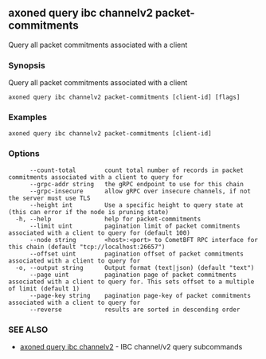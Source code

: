 ## axoned query ibc channelv2 packet-commitments

Query all packet commitments associated with a client

### Synopsis

Query all packet commitments associated with a client

```
axoned query ibc channelv2 packet-commitments [client-id] [flags]
```

### Examples

```
axoned query ibc channelv2 packet-commitments [client-id]
```

### Options

```
      --count-total        count total number of records in packet commitments associated with a client to query for
      --grpc-addr string   the gRPC endpoint to use for this chain
      --grpc-insecure      allow gRPC over insecure channels, if not the server must use TLS
      --height int         Use a specific height to query state at (this can error if the node is pruning state)
  -h, --help               help for packet-commitments
      --limit uint         pagination limit of packet commitments associated with a client to query for (default 100)
      --node string        <host>:<port> to CometBFT RPC interface for this chain (default "tcp://localhost:26657")
      --offset uint        pagination offset of packet commitments associated with a client to query for
  -o, --output string      Output format (text|json) (default "text")
      --page uint          pagination page of packet commitments associated with a client to query for. This sets offset to a multiple of limit (default 1)
      --page-key string    pagination page-key of packet commitments associated with a client to query for
      --reverse            results are sorted in descending order
```

### SEE ALSO

* [axoned query ibc channelv2](axoned_query_ibc_channelv2.md)	 - IBC channel/v2 query subcommands
